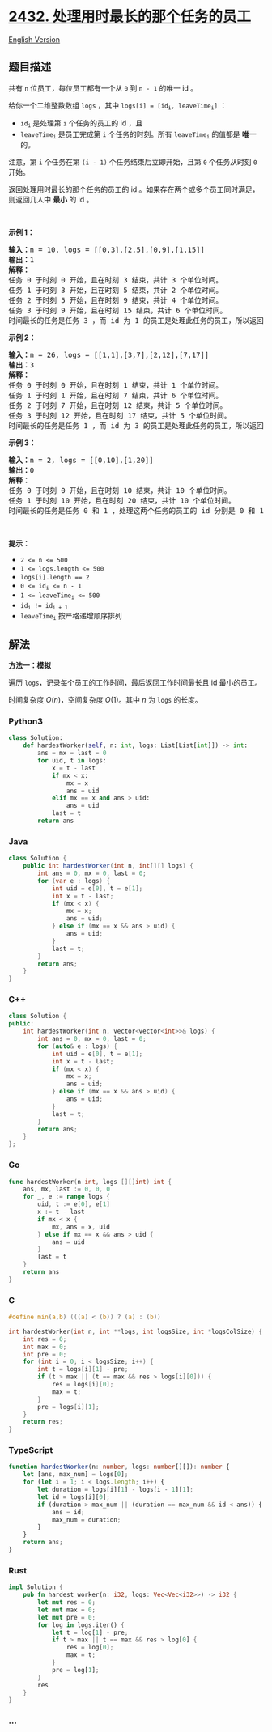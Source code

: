 # [2432. 处理用时最长的那个任务的员工](https://leetcode.cn/problems/the-employee-that-worked-on-the-longest-task)

[English Version](/solution/2400-2499/2432.The%20Employee%20That%20Worked%20on%20the%20Longest%20Task/README_EN.md)

## 题目描述

<!-- 这里写题目描述 -->

<p>共有 <code>n</code> 位员工，每位员工都有一个从 <code>0</code> 到 <code>n - 1</code> 的唯一 id 。</p>

<p>给你一个二维整数数组 <code>logs</code> ，其中 <code>logs[i] = [id<sub>i</sub>, leaveTime<sub>i</sub>]</code> ：</p>

<ul>
	<li><code>id<sub>i</sub></code> 是处理第 <code>i</code> 个任务的员工的 id ，且</li>
	<li><code>leaveTime<sub>i</sub></code> 是员工完成第 <code>i</code> 个任务的时刻。所有 <code>leaveTime<sub>i</sub></code> 的值都是 <strong>唯一</strong> 的。</li>
</ul>

<p>注意，第 <code>i</code> 个任务在第 <code>(i - 1)</code> 个任务结束后立即开始，且第 <code>0</code> 个任务从时刻 <code>0</code> 开始。</p>

<p>返回处理用时最长的那个任务的员工的 id 。如果存在两个或多个员工同时满足，则返回几人中 <strong>最小</strong> 的 id 。</p>

<p>&nbsp;</p>

<p><strong>示例 1：</strong></p>

<pre>
<strong>输入：</strong>n = 10, logs = [[0,3],[2,5],[0,9],[1,15]]
<strong>输出：</strong>1
<strong>解释：</strong>
任务 0 于时刻 0 开始，且在时刻 3 结束，共计 3 个单位时间。
任务 1 于时刻 3 开始，且在时刻 5 结束，共计 2 个单位时间。
任务 2 于时刻 5 开始，且在时刻 9 结束，共计 4 个单位时间。
任务 3 于时刻 9 开始，且在时刻 15 结束，共计 6 个单位时间。
时间最长的任务是任务 3 ，而 id 为 1 的员工是处理此任务的员工，所以返回 1 。
</pre>

<p><strong>示例 2：</strong></p>

<pre>
<strong>输入：</strong>n = 26, logs = [[1,1],[3,7],[2,12],[7,17]]
<strong>输出：</strong>3
<strong>解释：</strong>
任务 0 于时刻 0 开始，且在时刻 1 结束，共计 1 个单位时间。
任务 1 于时刻 1 开始，且在时刻 7 结束，共计 6 个单位时间。
任务 2 于时刻 7 开始，且在时刻 12 结束，共计 5 个单位时间。
任务 3 于时刻 12 开始，且在时刻 17 结束，共计 5 个单位时间。
时间最长的任务是任务 1 ，而 id 为 3 的员工是处理此任务的员工，所以返回 3 。
</pre>

<p><strong>示例 3：</strong></p>

<pre>
<strong>输入：</strong>n = 2, logs = [[0,10],[1,20]]
<strong>输出：</strong>0
<strong>解释：</strong>
任务 0 于时刻 0 开始，且在时刻 10 结束，共计 10 个单位时间。
任务 1 于时刻 10 开始，且在时刻 20 结束，共计 10 个单位时间。
时间最长的任务是任务 0 和 1 ，处理这两个任务的员工的 id 分别是 0 和 1 ，所以返回最小的 0 。
</pre>

<p>&nbsp;</p>

<p><strong>提示：</strong></p>

<ul>
	<li><code>2 &lt;= n &lt;= 500</code></li>
	<li><code>1 &lt;= logs.length &lt;= 500</code></li>
	<li><code>logs[i].length == 2</code></li>
	<li><code>0 &lt;= id<sub>i</sub> &lt;= n - 1</code></li>
	<li><code>1 &lt;= leaveTime<sub>i</sub> &lt;= 500</code></li>
	<li><code>id<sub>i</sub> != id<sub>i + 1</sub></code></li>
	<li><code>leaveTime<sub>i</sub></code> 按严格递增顺序排列</li>
</ul>

## 解法

<!-- 这里可写通用的实现逻辑 -->

**方法一：模拟**

遍历 `logs`，记录每个员工的工作时间，最后返回工作时间最长且 id 最小的员工。

时间复杂度 $O(n)$，空间复杂度 $O(1)$。其中 $n$ 为 `logs` 的长度。

<!-- tabs:start -->

### **Python3**

<!-- 这里可写当前语言的特殊实现逻辑 -->

```python
class Solution:
    def hardestWorker(self, n: int, logs: List[List[int]]) -> int:
        ans = mx = last = 0
        for uid, t in logs:
            x = t - last
            if mx < x:
                mx = x
                ans = uid
            elif mx == x and ans > uid:
                ans = uid
            last = t
        return ans
```

### **Java**

<!-- 这里可写当前语言的特殊实现逻辑 -->

```java
class Solution {
    public int hardestWorker(int n, int[][] logs) {
        int ans = 0, mx = 0, last = 0;
        for (var e : logs) {
            int uid = e[0], t = e[1];
            int x = t - last;
            if (mx < x) {
                mx = x;
                ans = uid;
            } else if (mx == x && ans > uid) {
                ans = uid;
            }
            last = t;
        }
        return ans;
    }
}
```

### **C++**

```cpp
class Solution {
public:
    int hardestWorker(int n, vector<vector<int>>& logs) {
        int ans = 0, mx = 0, last = 0;
        for (auto& e : logs) {
            int uid = e[0], t = e[1];
            int x = t - last;
            if (mx < x) {
                mx = x;
                ans = uid;
            } else if (mx == x && ans > uid) {
                ans = uid;
            }
            last = t;
        }
        return ans;
    }
};
```

### **Go**

```go
func hardestWorker(n int, logs [][]int) int {
	ans, mx, last := 0, 0, 0
	for _, e := range logs {
		uid, t := e[0], e[1]
		x := t - last
		if mx < x {
			mx, ans = x, uid
		} else if mx == x && ans > uid {
			ans = uid
		}
		last = t
	}
	return ans
}
```

### **C**

```c
#define min(a,b) (((a) < (b)) ? (a) : (b))

int hardestWorker(int n, int **logs, int logsSize, int *logsColSize) {
    int res = 0;
    int max = 0;
    int pre = 0;
    for (int i = 0; i < logsSize; i++) {
        int t = logs[i][1] - pre;
        if (t > max || (t == max && res > logs[i][0])) {
            res = logs[i][0];
            max = t;
        }
        pre = logs[i][1];
    }
    return res;
}
```

### **TypeScript**

```ts
function hardestWorker(n: number, logs: number[][]): number {
    let [ans, max_num] = logs[0];
    for (let i = 1; i < logs.length; i++) {
        let duration = logs[i][1] - logs[i - 1][1];
        let id = logs[i][0];
        if (duration > max_num || (duration == max_num && id < ans)) {
            ans = id;
            max_num = duration;
        }
    }
    return ans;
}
```

### **Rust**

```rust
impl Solution {
    pub fn hardest_worker(n: i32, logs: Vec<Vec<i32>>) -> i32 {
        let mut res = 0;
        let mut max = 0;
        let mut pre = 0;
        for log in logs.iter() {
            let t = log[1] - pre;
            if t > max || t == max && res > log[0] {
                res = log[0];
                max = t;
            }
            pre = log[1];
        }
        res
    }
}
```

### **...**

```

```

<!-- tabs:end -->
